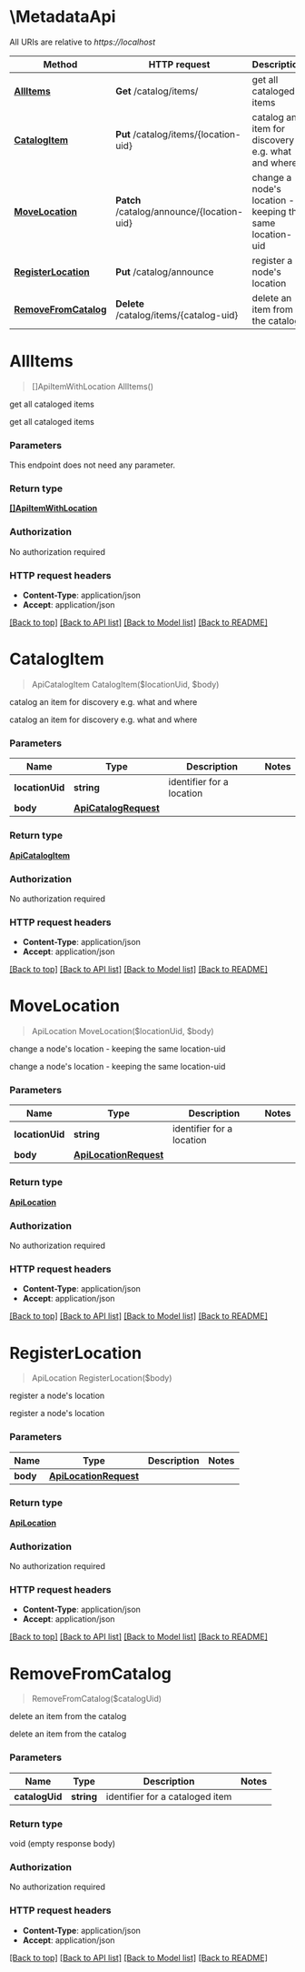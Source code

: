 # \MetadataApi

All URIs are relative to *https://localhost*

Method | HTTP request | Description
------------- | ------------- | -------------
[**AllItems**](MetadataApi.md#AllItems) | **Get** /catalog/items/ | get all cataloged items
[**CatalogItem**](MetadataApi.md#CatalogItem) | **Put** /catalog/items/{location-uid} | catalog an item for discovery e.g. what and where
[**MoveLocation**](MetadataApi.md#MoveLocation) | **Patch** /catalog/announce/{location-uid} | change a node&#39;s location - keeping the same location-uid
[**RegisterLocation**](MetadataApi.md#RegisterLocation) | **Put** /catalog/announce | register a node&#39;s location
[**RemoveFromCatalog**](MetadataApi.md#RemoveFromCatalog) | **Delete** /catalog/items/{catalog-uid} | delete an item from the catalog


# **AllItems**
> []ApiItemWithLocation AllItems()

get all cataloged items

get all cataloged items


### Parameters
This endpoint does not need any parameter.

### Return type

[**[]ApiItemWithLocation**](api.ItemWithLocation.md)

### Authorization

No authorization required

### HTTP request headers

 - **Content-Type**: application/json
 - **Accept**: application/json

[[Back to top]](#) [[Back to API list]](../README.md#documentation-for-api-endpoints) [[Back to Model list]](../README.md#documentation-for-models) [[Back to README]](../README.md)

# **CatalogItem**
> ApiCatalogItem CatalogItem($locationUid, $body)

catalog an item for discovery e.g. what and where

catalog an item for discovery e.g. what and where


### Parameters

Name | Type | Description  | Notes
------------- | ------------- | ------------- | -------------
 **locationUid** | **string**| identifier for a location | 
 **body** | [**ApiCatalogRequest**](ApiCatalogRequest.md)|  | 

### Return type

[**ApiCatalogItem**](api.CatalogItem.md)

### Authorization

No authorization required

### HTTP request headers

 - **Content-Type**: application/json
 - **Accept**: application/json

[[Back to top]](#) [[Back to API list]](../README.md#documentation-for-api-endpoints) [[Back to Model list]](../README.md#documentation-for-models) [[Back to README]](../README.md)

# **MoveLocation**
> ApiLocation MoveLocation($locationUid, $body)

change a node's location - keeping the same location-uid

change a node's location - keeping the same location-uid


### Parameters

Name | Type | Description  | Notes
------------- | ------------- | ------------- | -------------
 **locationUid** | **string**| identifier for a location | 
 **body** | [**ApiLocationRequest**](ApiLocationRequest.md)|  | 

### Return type

[**ApiLocation**](api.Location.md)

### Authorization

No authorization required

### HTTP request headers

 - **Content-Type**: application/json
 - **Accept**: application/json

[[Back to top]](#) [[Back to API list]](../README.md#documentation-for-api-endpoints) [[Back to Model list]](../README.md#documentation-for-models) [[Back to README]](../README.md)

# **RegisterLocation**
> ApiLocation RegisterLocation($body)

register a node's location

register a node's location


### Parameters

Name | Type | Description  | Notes
------------- | ------------- | ------------- | -------------
 **body** | [**ApiLocationRequest**](ApiLocationRequest.md)|  | 

### Return type

[**ApiLocation**](api.Location.md)

### Authorization

No authorization required

### HTTP request headers

 - **Content-Type**: application/json
 - **Accept**: application/json

[[Back to top]](#) [[Back to API list]](../README.md#documentation-for-api-endpoints) [[Back to Model list]](../README.md#documentation-for-models) [[Back to README]](../README.md)

# **RemoveFromCatalog**
> RemoveFromCatalog($catalogUid)

delete an item from the catalog

delete an item from the catalog


### Parameters

Name | Type | Description  | Notes
------------- | ------------- | ------------- | -------------
 **catalogUid** | **string**| identifier for a cataloged item | 

### Return type

void (empty response body)

### Authorization

No authorization required

### HTTP request headers

 - **Content-Type**: application/json
 - **Accept**: application/json

[[Back to top]](#) [[Back to API list]](../README.md#documentation-for-api-endpoints) [[Back to Model list]](../README.md#documentation-for-models) [[Back to README]](../README.md)

